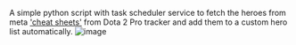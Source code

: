 A simple python script with task scheduler service to fetch the heroes from meta ['cheat sheets']([url](https://dota2protracker.com/cheatsheets)) from Dota 2 Pro tracker and add them to a custom hero list automatically.
![image](https://github.com/WillDennigan/Dota2D2PTHeroLists/assets/109280008/51fb6294-e4ec-4ed3-8ea9-935eea5acde5)

